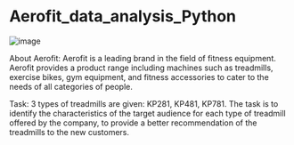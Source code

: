 # Aerofit_data_analysis_Python
![image](https://github.com/user-attachments/assets/e57e10ae-57de-416e-bc5b-db2d6701fe1b)


About Aerofit: 
Aerofit is a leading brand in the field of fitness equipment. Aerofit provides a product 
range including machines such as treadmills, exercise bikes, gym equipment, and 
fitness accessories to cater to the needs of all categories of people.  

Task: 
3 types of treadmills are given: KP281, KP481, KP781. The task is to identify the 
characteristics of the target audience for each type of treadmill offered by the company, 
to provide a better recommendation of the treadmills to the new customers.  


